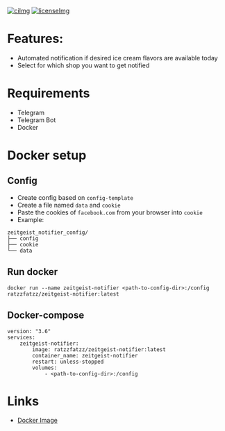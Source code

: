 [ci]: https://ci.pcgamingfreaks.at/job/zeitgeist-notifier/
[ciImg]: https://ci.pcgamingfreaks.at/job/zeitgeist-notifier/badge/icon
[dockerhub]: https://hub.docker.com/r/ratzzfatzz/zeitgeist-notifier
[license]: https://github.com/RatzzFatzz/zeitgeist-notifier/blob/master/LICENSE
[licenseImg]: https://img.shields.io/github/license/RatzzFatzz/zeitgeist-notifier.svg


[![ciImg]][ci] [![licenseImg]][license]

# Features:
- Automated notification if desired ice cream flavors are available today
- Select for which shop you want to get notified

# Requirements
- Telegram
- Telegram Bot
- Docker

# Docker setup
## Config
- Create config based on `config-template`
- Create a file named `data` and `cookie`
- Paste the cookies of `facebook.com` from your browser into `cookie`
- Example:
```
zeitgeist_notifier_config/
├── config
├── cookie
└── data

```
## Run docker
```
docker run --name zeitgeist-notifier <path-to-config-dir>:/config ratzzfatzz/zeitgeist-notifier:latest
```
## Docker-compose
```
version: "3.6"
services:
    zeitgeist-notifier:
        image: ratzzfatzz/zeitgeist-notifier:latest
        container_name: zeitgeist-notifier
        restart: unless-stopped
        volumes:
            - <path-to-config-dir>:/config
```

# Links
- [Docker Image][dockerhub]